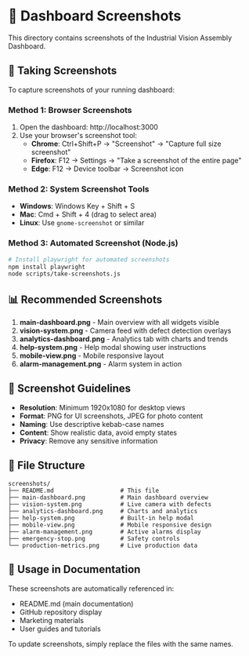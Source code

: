 # 📸 Dashboard Screenshots

This directory contains screenshots of the Industrial Vision Assembly Dashboard.

## 🎯 Taking Screenshots

To capture screenshots of your running dashboard:

### Method 1: Browser Screenshots
1. Open the dashboard: http://localhost:3000
2. Use your browser's screenshot tool:
   - **Chrome**: Ctrl+Shift+P → "Screenshot" → "Capture full size screenshot"
   - **Firefox**: F12 → Settings → "Take a screenshot of the entire page"
   - **Edge**: F12 → Device toolbar → Screenshot icon

### Method 2: System Screenshot Tools
- **Windows**: Windows Key + Shift + S
- **Mac**: Cmd + Shift + 4 (drag to select area)
- **Linux**: Use `gnome-screenshot` or similar

### Method 3: Automated Screenshot (Node.js)
```bash
# Install playwright for automated screenshots
npm install playwright
node scripts/take-screenshots.js
```

## 📊 Recommended Screenshots

1. **main-dashboard.png** - Main overview with all widgets visible
2. **vision-system.png** - Camera feed with defect detection overlays
3. **analytics-dashboard.png** - Analytics tab with charts and trends
4. **help-system.png** - Help modal showing user instructions
5. **mobile-view.png** - Mobile responsive layout
6. **alarm-management.png** - Alarm system in action

## 🎨 Screenshot Guidelines

- **Resolution**: Minimum 1920x1080 for desktop views
- **Format**: PNG for UI screenshots, JPEG for photo content
- **Naming**: Use descriptive kebab-case names
- **Content**: Show realistic data, avoid empty states
- **Privacy**: Remove any sensitive information

## 📁 File Structure

```
screenshots/
├── README.md                   # This file
├── main-dashboard.png          # Main dashboard overview
├── vision-system.png           # Live camera with defects
├── analytics-dashboard.png     # Charts and analytics
├── help-system.png             # Built-in help modal
├── mobile-view.png             # Mobile responsive design
├── alarm-management.png        # Active alarms display
├── emergency-stop.png          # Safety controls
└── production-metrics.png      # Live production data
```

## 🚀 Usage in Documentation

These screenshots are automatically referenced in:
- README.md (main documentation)
- GitHub repository display
- Marketing materials
- User guides and tutorials

To update screenshots, simply replace the files with the same names.